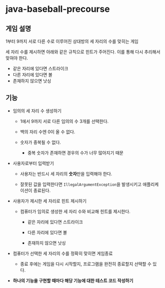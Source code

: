 # java-baseball-precourse

## 게임 설명

1부터 9까지 서로 다른 수로 이루어진 상대방의 세 자리의 수를 맞히는 게임

세 자리 수를 제시하면 아래와 같은 규칙으로 힌트가 주어진다. 이를 통해 다시 추리해서 맞혀야 한다.

* 같은 자리에 있다면 스트라이크
* 다른 자리에 있다면 볼
* 존재하지 않으면 낫싱

## 기능

* 임의의 세 자리 수 생성하기

    * 1에서 9까지 서로 다른 임의의 수 3개를 선택한다.

    * 백의 자리 수엔 0이 올 수 없다.
    * 숫자가 중복될 수 없다.
        * 중복 숫자가 존재하면 경우의 수가 너무 많아지기 때문
* 사용자로부터 입력받기
    * 사용자는 반드시 세 자리의 **숫자**만을 입력해야 한다.

    * 잘못된 값을 입력한다면 `IllegalArgumentException`을 발생시키고 애플리케이션이 종료된다.
* 사용자가 제시한 세 자리로 힌트 제시하기
    * 컴퓨터가 임의로 생성한 세 자리 수와 비교해 힌트를 제시한다.

        * 같은 자리에 있다면 스트라이크

        * 다른 자리에 있다면 볼
        * 존재하지 않으면 낫싱
* 컴퓨터가 선택한 세 자리의 수를 정확히 맞히면 게임종료
    * 종료 후에는 게임을 다시 시작할지, 프로그램을 완전히 종료할지 선택할 수 있다.
* **하나의 기능을 구현할 때마다 해당 기능에 대한 테스트 코드 작성하기**

